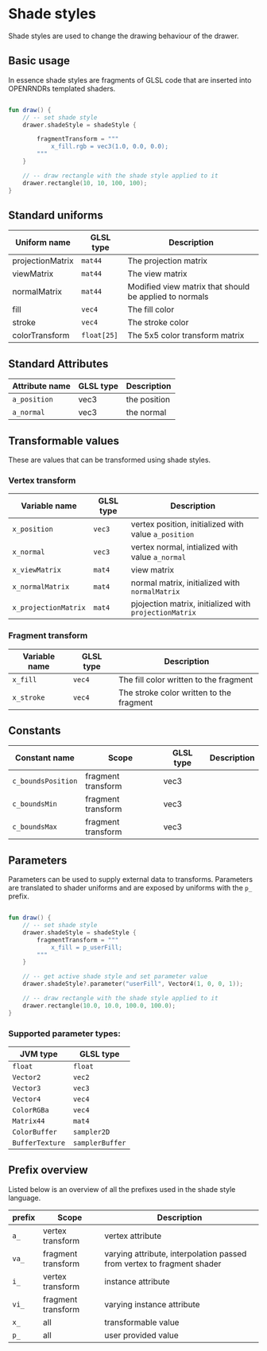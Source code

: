 # Shade styles #

Shade styles are used to change the drawing behaviour of the drawer.

## Basic usage ##

In essence shade styles are fragments of GLSL code that are inserted into OPENRNDRs templated shaders.

```kotlin

fun draw() {
    // -- set shade style
    drawer.shadeStyle = shadeStyle {

        fragmentTransform = """
            x_fill.rgb = vec3(1.0, 0.0, 0.0);
        """
    }

    // -- draw rectangle with the shade style applied to it
    drawer.rectangle(10, 10, 100, 100);
}
```

## Standard uniforms

Uniform name     | GLSL type   | Description
-----------------|-------------|---------------
projectionMatrix | `mat44`     | The projection matrix
viewMatrix       | `mat44`     | The view matrix
normalMatrix     | `mat44`     | Modified view matrix that should be applied to normals
fill             | `vec4`      | The fill color
stroke           | `vec4`      | The stroke color
colorTransform   | `float[25]` | The 5x5 color transform matrix

## Standard Attributes

Attribute name | GLSL type | Description
---------------|-----------|------------
`a_position`   | vec3      | the position
`a_normal`     | vec3      | the normal

## Transformable values

These are values that can be transformed using shade styles.

### Vertex transform

Variable name        | GLSL type | Description
---------------------|-----------|------------
`x_position`         | `vec3`    | vertex position, initialized with value `a_position`
`x_normal`           | `vec3`    | vertex normal, intialized with value `a_normal`
`x_viewMatrix`       | `mat4`    | view matrix
`x_normalMatrix`     | `mat4`    | normal matrix, initialized with `normalMatrix`
`x_projectionMatrix` | `mat4`    | pjojection matrix, initialized with `projectionMatrix`


### Fragment transform

Variable name | GLSL type | Description
--------------|-----------|------------
`x_fill`      | `vec4`    | The fill color written to the fragment
`x_stroke`    | `vec4`    | The stroke color written to the fragment


## Constants

Constant name      | Scope               | GLSL type | Description
-------------------|---------------------|-----------|------------
`c_boundsPosition` | fragment transform  | vec3      |
`c_boundsMin`      | fragment transform  | vec3      |
`c_boundsMax`      | fragment transform  | vec3      |


## Parameters ##

Parameters can be used to supply external data to transforms. Parameters are translated to shader uniforms and are exposed
by uniforms with the `p_` prefix.

```kotlin

fun draw() {
    // -- set shade style
    drawer.shadeStyle = shadeStyle {
        fragmentTransform = """
            x_fill = p_userFill;
        """
    }

    // -- get active shade style and set parameter value
    drawer.shadeStyle?.parameter("userFill", Vector4(1, 0, 0, 1));

    // -- draw rectangle with the shade style applied to it
    drawer.rectangle(10.0, 10.0, 100.0, 100.0);
}

```

### Supported parameter types:

 JVM type        | GLSL type
-----------------|-------------
 `float`         | `float`
 `Vector2`       | `vec2`
 `Vector3`       | `vec3`
 `Vector4`       | `vec4`
 `ColorRGBa`     | `vec4`
 `Matrix44`      | `mat4`
 `ColorBuffer`   | `sampler2D`
 `BufferTexture` | `samplerBuffer`

## Prefix overview

Listed below is an overview of all the prefixes used in the shade style language.

prefix   | Scope               | Description
---------|--------------------|-----------------
`a_`     | vertex transform   | vertex attribute
`va_`    | fragment transform | varying attribute, interpolation passed from vertex to fragment shader
`i_`     | vertex transform   | instance attribute
`vi_`    | fragment transform | varying instance attribute
`x_`     | all                | transformable value
`p_`     | all                | user provided value